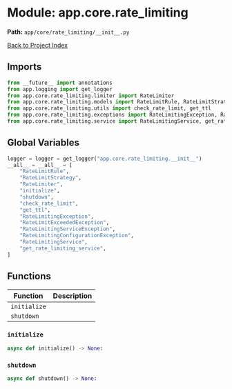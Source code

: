 # Module: app.core.rate_limiting

**Path:** `app/core/rate_limiting/__init__.py`

[Back to Project Index](../../../../index.md)

## Imports
```python
from __future__ import annotations
from app.logging import get_logger
from app.core.rate_limiting.limiter import RateLimiter
from app.core.rate_limiting.models import RateLimitRule, RateLimitStrategy
from app.core.rate_limiting.utils import check_rate_limit, get_ttl
from app.core.rate_limiting.exceptions import RateLimitingException, RateLimitExceededException, RateLimitingServiceException, RateLimitingConfigurationException
from app.core.rate_limiting.service import RateLimitingService, get_rate_limiting_service
```

## Global Variables
```python
logger = logger = get_logger("app.core.rate_limiting.__init__")
__all__ = __all__ = [
    "RateLimitRule",
    "RateLimitStrategy",
    "RateLimiter",
    "initialize",
    "shutdown",
    "check_rate_limit",
    "get_ttl",
    "RateLimitingException",
    "RateLimitExceededException",
    "RateLimitingServiceException",
    "RateLimitingConfigurationException",
    "RateLimitingService",
    "get_rate_limiting_service",
]
```

## Functions

| Function | Description |
| --- | --- |
| `initialize` |  |
| `shutdown` |  |

### `initialize`
```python
async def initialize() -> None:
```

### `shutdown`
```python
async def shutdown() -> None:
```
